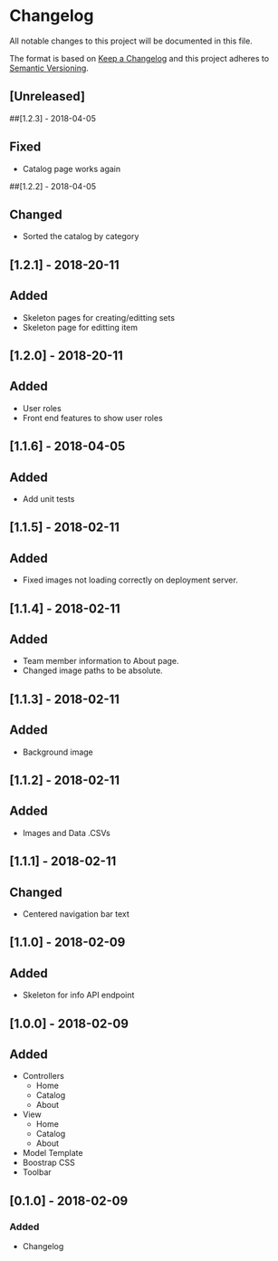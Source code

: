 # Changelog
All notable changes to this project will be documented in this file.

The format is based on [Keep a Changelog](http://keepachangelog.com/en/1.0.0/)
and this project adheres to [Semantic Versioning](http://semver.org/spec/v2.0.0.html).

## [Unreleased]

##[1.2.3] - 2018-04-05
## Fixed
- Catalog page works again

##[1.2.2] - 2018-04-05
## Changed
- Sorted the catalog by category

## [1.2.1] - 2018-20-11
## Added
- Skeleton pages for creating/editting sets
- Skeleton page for editting item

## [1.2.0] - 2018-20-11
## Added
- User roles
- Front end features to show user roles

## [1.1.6] - 2018-04-05
## Added
- Add unit tests

## [1.1.5] - 2018-02-11
## Added
- Fixed images not loading correctly on deployment server.

## [1.1.4] - 2018-02-11
## Added
- Team member information to About page.
- Changed image paths to be absolute.

## [1.1.3] - 2018-02-11
## Added
- Background image

## [1.1.2] - 2018-02-11
## Added
- Images and Data .CSVs

## [1.1.1] - 2018-02-11
## Changed
- Centered navigation bar text

## [1.1.0] - 2018-02-09
## Added
- Skeleton for info API endpoint

## [1.0.0] - 2018-02-09
## Added
- Controllers
    - Home
    - Catalog
    - About
- View
    - Home
    - Catalog
    - About
- Model Template
- Boostrap CSS
- Toolbar

## [0.1.0] - 2018-02-09
### Added
- Changelog
